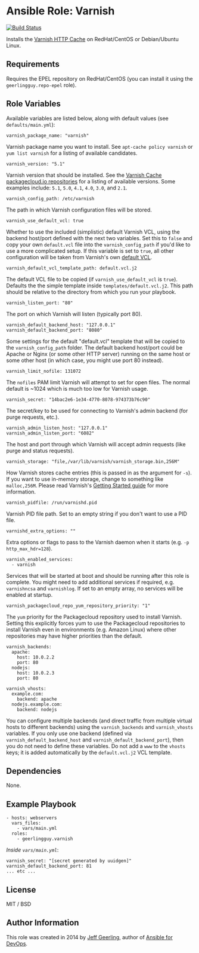 # Ansible Role: Varnish

[![Build Status](https://travis-ci.org/geerlingguy/ansible-role-varnish.svg?branch=master)](https://travis-ci.org/geerlingguy/ansible-role-varnish)

Installs the [Varnish HTTP Cache](https://varnish-cache.org/) on RedHat/CentOS or Debian/Ubuntu Linux.

## Requirements

Requires the EPEL repository on RedHat/CentOS (you can install it using the `geerlingguy.repo-epel` role).

## Role Variables

Available variables are listed below, along with default values (see `defaults/main.yml`):

    varnish_package_name: "varnish"

Varnish package name you want to install. See `apt-cache policy varnish` or `yum list varnish` for a listing of available candidates.

    varnish_version: "5.1"

Varnish version that should be installed. See the [Varnish Cache packagecloud.io repositories](https://packagecloud.io/varnishcache) for a listing of available versions. Some examples include: `5.1`, `5.0`, `4.1`, `4.0`, `3.0`, and `2.1`.

    varnish_config_path: /etc/varnish

The path in which Varnish configuration files will be stored.

    varnish_use_default_vcl: true

Whether to use the included (simplistic) default Varnish VCL, using the backend host/port defined with the next two variables. Set this to `false` and copy your own `default.vcl` file into the `varnish_config_path` if you'd like to use a more complicated setup. If this variable is set to `true`, all other configuration will be taken from Varnish's own [default VCL](https://www.varnish-cache.org/trac/browser/bin/varnishd/default.vcl?rev=3.0).

    varnish_default_vcl_template_path: default.vcl.j2

The default VCL file to be copied (if `varnish_use_default_vcl` is `true`). Defaults the the simple template inside `templates/default.vcl.j2`. This path should be relative to the directory from which you run your playbook.

    varnish_listen_port: "80"

The port on which Varnish will listen (typically port 80).

    varnish_default_backend_host: "127.0.0.1"
    varnish_default_backend_port: "8080"

Some settings for the default "default.vcl" template that will be copied to the `varnish_config_path` folder. The default backend host/port could be Apache or Nginx (or some other HTTP server) running on the same host or some other host (in which case, you might use port 80 instead).

    varnish_limit_nofile: 131072

The `nofiles` PAM limit Varnish will attempt to set for open files. The normal default is ~1024 which is much too low for Varnish usage.

    varnish_secret: "14bac2e6-1e34-4770-8078-974373b76c90"

The secret/key to be used for connecting to Varnish's admin backend (for purge requests, etc.).

    varnish_admin_listen_host: "127.0.0.1"
    varnish_admin_listen_port: "6082"

The host and port through which Varnish will accept admin requests (like purge and status requests).

    varnish_storage: "file,/var/lib/varnish/varnish_storage.bin,256M"

How Varnish stores cache entries (this is passed in as the argument for `-s`). If you want to use in-memory storage, change to something like `malloc,256M`. Please read Varnish's [Getting Started guide](http://book.varnish-software.com/4.0/chapters/Getting_Started.html) for more information.

    varnish_pidfile: /run/varnishd.pid

Varnish PID file path. Set to an empty string if you don't want to use a PID file.

    varnishd_extra_options: ""

Extra options or flags to pass to the Varnish daemon when it starts (e.g. `-p http_max_hdr=128`).

    varnish_enabled_services:
      - varnish

Services that will be started at boot and should be running after this role is complete. You might need to add additional services if required, e.g. `varnishncsa` and `varnishlog`. If set to an empty array, no services will be enabled at startup.

    varnish_packagecloud_repo_yum_repository_priority: "1"

The `yum` priority for the Packagecloud repository used to install Varnish. Setting this explicitly forces yum to use the Packagecloud repositories to install Varnish even in environments (e.g. Amazon Linux) where other repositories may have higher priorities than the default.

    varnish_backends:
      apache:
        host: 10.0.2.2
        port: 80
      nodejs:
        host: 10.0.2.3
        port: 80
    
    varnish_vhosts:
      example.com:
        backend: apache
      nodejs.example.com:
        backend: nodejs

You can configure multiple backends (and direct traffic from multiple virtual hosts to different backends) using the `varnish_backends` and `varnish_vhosts` variables. If you only use one backend (defined via `varnish_default_backend_host` and `varnish_default_backend_port`), then you do not need to define these variables. Do not add a `www` to the `vhosts` keys; it is added automatically by the `default.vcl.j2` VCL template.

## Dependencies

None.

## Example Playbook

    - hosts: webservers
      vars_files:
        - vars/main.yml
      roles:
        - geerlingguy.varnish

*Inside `vars/main.yml`*:

    varnish_secret: "[secret generated by uuidgen]"
    varnish_default_backend_port: 81
    ... etc ...

## License

MIT / BSD

## Author Information

This role was created in 2014 by [Jeff Geerling](https://www.jeffgeerling.com/), author of [Ansible for DevOps](https://www.ansiblefordevops.com/).
